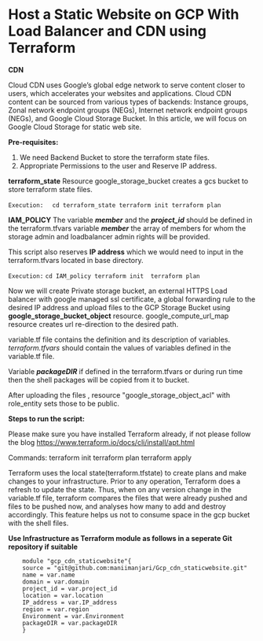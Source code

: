 # Host a Static Website on GCP With Load Balancer and CDN using Terraform

**CDN**


Cloud CDN uses Google’s global edge network to serve content closer to users, which accelerates your websites and applications. Cloud CDN content can be sourced from various types of backends: Instance groups, Zonal network endpoint groups (NEGs), Internet network endpoint groups (NEGs), and Google Cloud Storage Bucket. In this article, we will focus on Google Cloud Storage for static web site. 

**Pre-requisites:**

1. We need Backend Bucket to store the terraform state files.
2. Appropriate Permissions to the user and Reserve IP address.

**terraform_state**
Resource google_storage_bucket creates a gcs bucket to store terraform state files.

`Execution:  `
    `cd terraform_state
    terraform init
    terraform plan`

**IAM_POLICY**
The variable _**member**_ and the _**project_id**_ should be defined in the terraform.tfvars 
variable  _**member**_  the array of members for whom the storage admin and loadbalancer admin rights will be provided.

This script also reserves **IP address** which we would need to input in the terraform.tfvars located in base directory. 

`Execution:`
 `cd IAM_policy
 terraform init 
 terraform plan`

Now we will create Private storage bucket, an external HTTPS Load balancer with google managed ssl certificate, a global forwarding rule to the desired IP address and upload files to the GCP Storage Bucket using **google_storage_bucket_object** resource.
google_compute_url_map resource creates url re-direction to the desired path.

variable.tf file contains the definition and its description of variables. _terraform.tfvars_ should contain the values of variables defined in the variable.tf file.  

Variable _**packageDIR**_ if defined in the terraform.tfvars or during run time then the shell packages will be copied from it to bucket.

After uploading the files , resource "google_storage_object_acl" with role_entity sets those to be public. 

**Steps to run the script:**

Please make sure  you have installed Terraform already, if not please follow the blog https://www.terraform.io/docs/cli/install/apt.html

Commands:
    terraform init <to initialise and load required plugins.>
    terraform plan <to display the execution plan.>
    terraform apply <execute the pre-determined set of actions generated by a terraform plan.>
 
Terraform uses the local state(terraform.tfstate) to create plans and make changes to your infrastructure. Prior to any operation, Terraform does a refresh to update the state.
Thus, when on any version change in the variable.tf file, terraform compares the files that were already pushed and files to be pushed now, and analyses how many to add and destroy accordingly.
This feature helps us not to consume space in the gcp bucket with the shell files.


**Use Infrastructure as Terraform module as follows in a seperate Git repository if suitable**
        
        
        module "gcp_cdn_staticwebsite"{
        source = "git@github.com:maniimanjari/Gcp_cdn_staticwebsite.git"
        name = var.name
        domain = var.domain
        project_id = var.project_id
        location = var.location
        IP_address = var.IP_address
        region = var.region
        Environment = var.Environment
        packageDIR = var.packageDIR
        }
